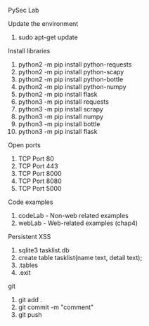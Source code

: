 PySec Lab



Update the environment
1. sudo apt-get update


Install libraries
1. python2 -m pip install python-requests
2. python2 -m pip install python-scapy
3. python2 -m pip install python-bottle
4. python2 -m pip install python-numpy
5. python2 -m pip install flask
5. python3 -m pip install requests
6. python3 -m pip install scrapy
7. python3 -m pip install numpy
8. python3 -m pip install bottle
9. python3 -m pip install flask
 

Open ports
1. TCP Port 80
2. TCP Port 443
2. TCP Port 8000
3. TCP Port 8080
4. TCP Port 5000

 

Code examples
1. codeLab - Non-web related examples
2. webLab - Web-related examples (chap4)



Persistent XSS
1. sqlite3 tasklist.db
2. create table tasklist(name text, detail text);
3. .tables
4. .exit


git
1. git add .
2. git commit -m "comment"
3. git push